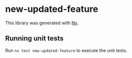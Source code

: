 # new-updated-feature

This library was generated with [Nx](https://nx.dev).

## Running unit tests

Run `nx test new-updated-feature` to execute the unit tests.
